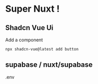 # Super Nuxt !

## Shadcn Vue Ui

Add a component

`npx shadcn-vue@latest add button`

## supabase / nuxt/supabase

.env
